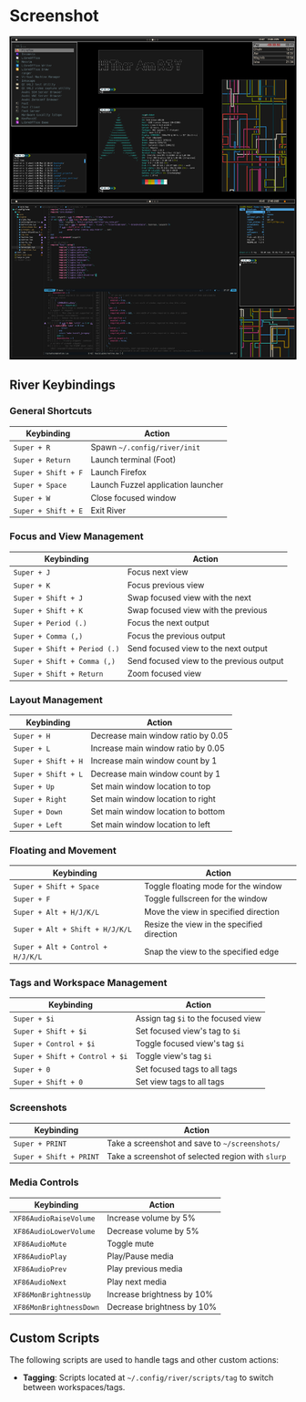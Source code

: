 # Screenshot

![Screenshot](ricing.png)

## River Keybindings

### General Shortcuts
| Keybinding                     | Action                                 |
|---------------------------------|----------------------------------------|
| `Super + R`                     | Spawn `~/.config/river/init`           |
| `Super + Return`                | Launch terminal (Foot)                 |
| `Super + Shift + F`             | Launch Firefox                         |
| `Super + Space`                 | Launch Fuzzel application launcher     |
| `Super + W`                     | Close focused window                   |
| `Super + Shift + E`             | Exit River                             |

### Focus and View Management
| Keybinding                     | Action                                 |
|---------------------------------|----------------------------------------|
| `Super + J`                     | Focus next view                        |
| `Super + K`                     | Focus previous view                    |
| `Super + Shift + J`             | Swap focused view with the next        |
| `Super + Shift + K`             | Swap focused view with the previous    |
| `Super + Period (.)`            | Focus the next output                  |
| `Super + Comma (,)`             | Focus the previous output              |
| `Super + Shift + Period (.)`    | Send focused view to the next output   |
| `Super + Shift + Comma (,)`     | Send focused view to the previous output |
| `Super + Shift + Return`        | Zoom focused view                      |

### Layout Management
| Keybinding                     | Action                                 |
|---------------------------------|----------------------------------------|
| `Super + H`                     | Decrease main window ratio by 0.05     |
| `Super + L`                     | Increase main window ratio by 0.05     |
| `Super + Shift + H`             | Increase main window count by 1        |
| `Super + Shift + L`             | Decrease main window count by 1        |
| `Super + Up`                    | Set main window location to top        |
| `Super + Right`                 | Set main window location to right      |
| `Super + Down`                  | Set main window location to bottom     |
| `Super + Left`                  | Set main window location to left       |

### Floating and Movement
| Keybinding                     | Action                                 |
|---------------------------------|----------------------------------------|
| `Super + Shift + Space`         | Toggle floating mode for the window    |
| `Super + F`                     | Toggle fullscreen for the window       |
| `Super + Alt + H/J/K/L`         | Move the view in specified direction   |
| `Super + Alt + Shift + H/J/K/L` | Resize the view in the specified direction |
| `Super + Alt + Control + H/J/K/L`| Snap the view to the specified edge   |

### Tags and Workspace Management
| Keybinding                     | Action                                 |
|---------------------------------|----------------------------------------|
| `Super + $i`                    | Assign tag `$i` to the focused view    |
| `Super + Shift + $i`            | Set focused view's tag to `$i`         |
| `Super + Control + $i`          | Toggle focused view's tag `$i`         |
| `Super + Shift + Control + $i`  | Toggle view's tag `$i`                 |
| `Super + 0`                     | Set focused tags to all tags           |
| `Super + Shift + 0`             | Set view tags to all tags              |

### Screenshots
| Keybinding                     | Action                                 |
|---------------------------------|----------------------------------------|
| `Super + PRINT`                 | Take a screenshot and save to `~/screenshots/` |
| `Super + Shift + PRINT`         | Take a screenshot of selected region with `slurp` |

### Media Controls
| Keybinding                     | Action                                 |
|---------------------------------|----------------------------------------|
| `XF86AudioRaiseVolume`          | Increase volume by 5%                  |
| `XF86AudioLowerVolume`          | Decrease volume by 5%                  |
| `XF86AudioMute`                 | Toggle mute                            |
| `XF86AudioPlay`                 | Play/Pause media                       |
| `XF86AudioPrev`                 | Play previous media                    |
| `XF86AudioNext`                 | Play next media                        |
| `XF86MonBrightnessUp`           | Increase brightness by 10%             |
| `XF86MonBrightnessDown`         | Decrease brightness by 10%             |

## Custom Scripts

The following scripts are used to handle tags and other custom actions:
- **Tagging**: Scripts located at `~/.config/river/scripts/tag` to switch between workspaces/tags.
